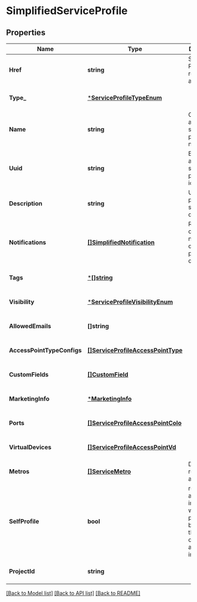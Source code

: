 # SimplifiedServiceProfile

## Properties
Name | Type | Description | Notes
------------ | ------------- | ------------- | -------------
**Href** | **string** | Service Profile URI response attribute | [optional] [default to null]
**Type_** | [***ServiceProfileTypeEnum**](ServiceProfileTypeEnum.md) |  | [optional] [default to null]
**Name** | **string** | Customer-assigned service profile name | [optional] [default to null]
**Uuid** | **string** | Equinix-assigned service profile identifier | [optional] [default to null]
**Description** | **string** | User-provided service description | [optional] [default to null]
**Notifications** | [**[]SimplifiedNotification**](SimplifiedNotification.md) | Recipients of notifications on service profile change | [optional] [default to null]
**Tags** | [***[]string**](array.md) |  | [optional] [default to null]
**Visibility** | [***ServiceProfileVisibilityEnum**](ServiceProfileVisibilityEnum.md) |  | [optional] [default to null]
**AllowedEmails** | **[]string** |  | [optional] [default to null]
**AccessPointTypeConfigs** | [**[]ServiceProfileAccessPointType**](ServiceProfileAccessPointType.md) |  | [optional] [default to null]
**CustomFields** | [**[]CustomField**](CustomField.md) |  | [optional] [default to null]
**MarketingInfo** | [***MarketingInfo**](MarketingInfo.md) |  | [optional] [default to null]
**Ports** | [**[]ServiceProfileAccessPointColo**](ServiceProfileAccessPointCOLO.md) |  | [optional] [default to null]
**VirtualDevices** | [**[]ServiceProfileAccessPointVd**](ServiceProfileAccessPointVD.md) |  | [optional] [default to null]
**Metros** | [**[]ServiceMetro**](ServiceMetro.md) | Derived response attribute. | [optional] [default to null]
**SelfProfile** | **bool** | response attribute indicates whether the profile belongs to the same organization as the api-invoker. | [optional] [default to null]
**ProjectId** | **string** |  | [optional] [default to null]

[[Back to Model list]](../README.md#documentation-for-models) [[Back to API list]](../README.md#documentation-for-api-endpoints) [[Back to README]](../README.md)

